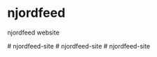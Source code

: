 # njordfeed
njordfeed website


#   n j o r d f e e d - s i t e  
 #   n j o r d f e e d - s i t e  
 #   n j o r d f e e d - s i t e  
 